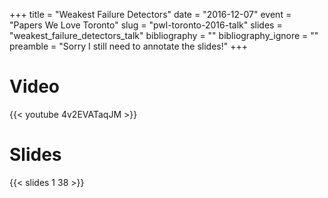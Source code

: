 +++
title = "Weakest Failure Detectors"
date = "2016-12-07"
event = "Papers We Love Toronto"
slug = "pwl-toronto-2016-talk"
slides = "weakest_failure_detectors_talk"
bibliography = ""
bibliography_ignore = ""
preamble = "Sorry I still need to annotate the slides!"
+++

# Video
{{< youtube 4v2EVATaqJM >}}

# Slides
{{< slides 1 38 >}}
